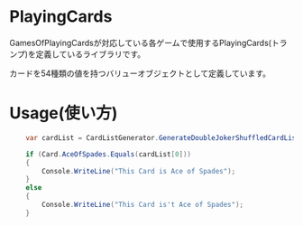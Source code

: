 # PlayingCards
GamesOfPlayingCardsが対応している各ゲームで使用するPlayingCards(トランプ)を定義しているライブラリです。

カードを54種類の値を持つバリューオブジェクトとして定義しています。

# Usage(使い方)

```C#
    var cardList = CardListGenerator.GenerateDoubleJokerShuffledCardList();

    if (Card.AceOfSpades.Equals(cardList[0]))
    {
        Console.WriteLine("This Card is Ace of Spades");
    }
    else
    {
        Console.WriteLine("This Card is't Ace of Spades");
    }

```